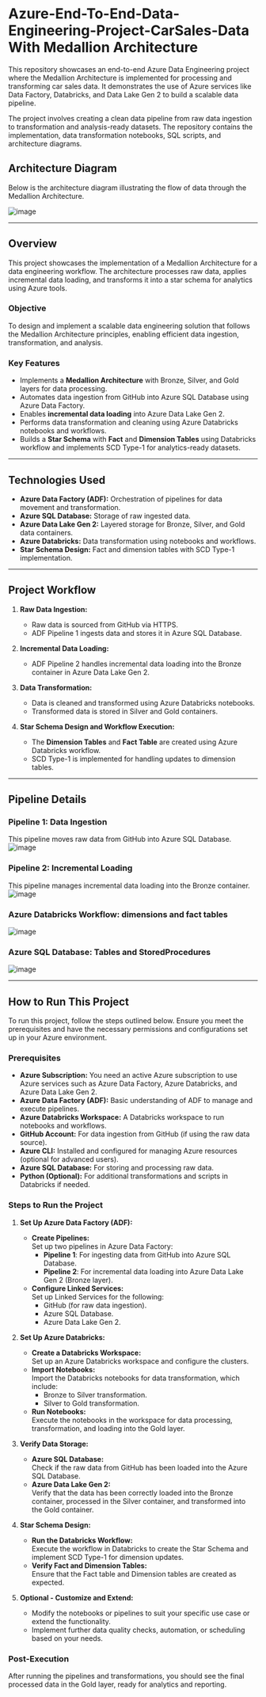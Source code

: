 # **Azure-End-To-End-Data-Engineering-Project-CarSales-Data With Medallion Architecture**

This repository showcases an end-to-end Azure Data Engineering project where the Medallion Architecture is implemented for processing and transforming car sales data. It demonstrates the use of Azure services like Data Factory, Databricks, and Data Lake Gen 2 to build a scalable data pipeline.

The project involves creating a clean data pipeline from raw data ingestion to transformation and analysis-ready datasets. The repository contains the implementation, data transformation notebooks, SQL scripts, and architecture diagrams.

## **Architecture Diagram**  
Below is the architecture diagram illustrating the flow of data through the Medallion Architecture.  

![image](https://github.com/user-attachments/assets/4fe90069-f8e9-4658-abcf-1e0264518172)

---

## **Overview**  
This project showcases the implementation of a Medallion Architecture for a data engineering workflow. The architecture processes raw data, applies incremental data loading, and transforms it into a star schema for analytics using Azure tools.

### **Objective**  
To design and implement a scalable data engineering solution that follows the Medallion Architecture principles, enabling efficient data ingestion, transformation, and analysis.

### **Key Features**  
- Implements a **Medallion Architecture** with Bronze, Silver, and Gold layers for data processing.  
- Automates data ingestion from GitHub into Azure SQL Database using Azure Data Factory.  
- Enables **incremental data loading** into Azure Data Lake Gen 2.  
- Performs data transformation and cleaning using Azure Databricks notebooks and workflows.  
- Builds a **Star Schema** with **Fact** and **Dimension Tables** using Databricks workflow and implements SCD Type-1 for analytics-ready datasets.

---

## **Technologies Used**  
- **Azure Data Factory (ADF):** Orchestration of pipelines for data movement and transformation.  
- **Azure SQL Database:** Storage of raw ingested data.  
- **Azure Data Lake Gen 2:** Layered storage for Bronze, Silver, and Gold data containers.  
- **Azure Databricks:** Data transformation using notebooks and workflows.  
- **Star Schema Design:** Fact and dimension tables with SCD Type-1 implementation.  

---

## **Project Workflow**  

1. **Raw Data Ingestion:**  
   - Raw data is sourced from GitHub via HTTPS.  
   - ADF Pipeline 1 ingests data and stores it in Azure SQL Database.  

2. **Incremental Data Loading:**  
   - ADF Pipeline 2 handles incremental data loading into the Bronze container in Azure Data Lake Gen 2.  

3. **Data Transformation:**  
   - Data is cleaned and transformed using Azure Databricks notebooks.  
   - Transformed data is stored in Silver and Gold containers.  

4. **Star Schema Design and Workflow Execution:**  
   - The **Dimension Tables** and **Fact Table** are created using Azure Databricks workflow.  
   - SCD Type-1 is implemented for handling updates to dimension tables.  

---

## **Pipeline Details**  

### **Pipeline 1: Data Ingestion**  
This pipeline moves raw data from GitHub into Azure SQL Database.  
![image](https://github.com/user-attachments/assets/55ef7742-7be6-496b-8141-3596286c377d)


### **Pipeline 2: Incremental Loading**  
This pipeline manages incremental data loading into the Bronze container.  
![image](https://github.com/user-attachments/assets/4ff1d24b-b6d5-40a3-842f-358552270969)

### **Azure Databricks Workflow: dimensions and fact tables**  

 ![image](https://github.com/user-attachments/assets/fa3c1295-5e00-42ce-aedc-d3b47a558f02)

### **Azure SQL Database: Tables and StoredProcedures**  

![image](https://github.com/user-attachments/assets/abea55b8-9a30-48f4-b633-c200d312fcbc)

---

## **How to Run This Project**

To run this project, follow the steps outlined below. Ensure you meet the prerequisites and have the necessary permissions and configurations set up in your Azure environment.

### **Prerequisites**

- **Azure Subscription:** You need an active Azure subscription to use Azure services such as Azure Data Factory, Azure Databricks, and Azure Data Lake Gen 2.
- **Azure Data Factory (ADF):** Basic understanding of ADF to manage and execute pipelines.
- **Azure Databricks Workspace:** A Databricks workspace to run notebooks and workflows.
- **GitHub Account:** For data ingestion from GitHub (if using the raw data source).
- **Azure CLI:** Installed and configured for managing Azure resources (optional for advanced users).
- **Azure SQL Database:** For storing and processing raw data.
- **Python (Optional):** For additional transformations and scripts in Databricks if needed.

### **Steps to Run the Project**

1. **Set Up Azure Data Factory (ADF):**
   - **Create Pipelines:**  
     Set up two pipelines in Azure Data Factory:
     - **Pipeline 1**: For ingesting data from GitHub into Azure SQL Database.
     - **Pipeline 2**: For incremental data loading into Azure Data Lake Gen 2 (Bronze layer).
   - **Configure Linked Services:**  
     Set up Linked Services for the following:
     - GitHub (for raw data ingestion).
     - Azure SQL Database.
     - Azure Data Lake Gen 2.

2. **Set Up Azure Databricks:**
   - **Create a Databricks Workspace:**  
     Set up an Azure Databricks workspace and configure the clusters.
   - **Import Notebooks:**  
     Import the Databricks notebooks for data transformation, which include:
     - Bronze to Silver transformation.
     - Silver to Gold transformation.
   - **Run Notebooks:**  
     Execute the notebooks in the workspace for data processing, transformation, and loading into the Gold layer.

3. **Verify Data Storage:**
   - **Azure SQL Database:**  
     Check if the raw data from GitHub has been loaded into the Azure SQL Database.
   - **Azure Data Lake Gen 2:**  
     Verify that the data has been correctly loaded into the Bronze container, processed in the Silver container, and transformed into the Gold container.

4. **Star Schema Design:**
   - **Run the Databricks Workflow:**  
     Execute the workflow in Databricks to create the Star Schema and implement SCD Type-1 for dimension updates.
   - **Verify Fact and Dimension Tables:**  
     Ensure that the Fact table and Dimension tables are created as expected.

5. **Optional - Customize and Extend:**
   - Modify the notebooks or pipelines to suit your specific use case or extend the functionality.
   - Implement further data quality checks, automation, or scheduling based on your needs.

### **Post-Execution**

After running the pipelines and transformations, you should see the final processed data in the Gold layer, ready for analytics and reporting.

